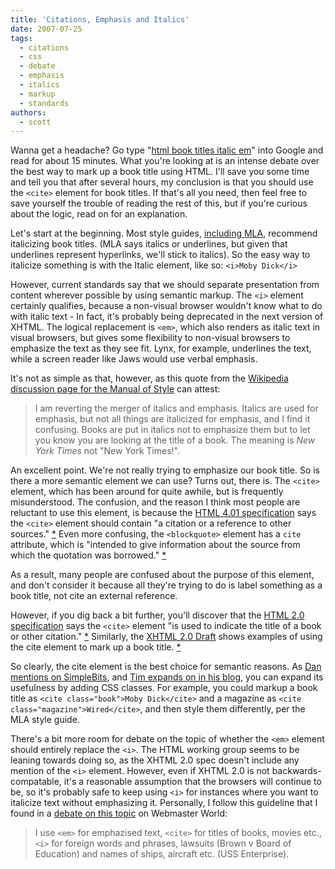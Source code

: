 ```yaml
---
title: 'Citations, Emphasis and Italics'
date: 2007-07-25
tags:
  - citations
  - css
  - debate
  - emphasis
  - italics
  - markup
  - standards
authors:
  - scott
---
```


Wanna get a headache? Go type "[html book titles italic em](http://www.google.com/search?q=html+book+titles+italic+em)" into Google and read for about 15 minutes. What you're looking at is an intense debate over the best way to mark up a book title using HTML. I'll save you some time and tell you that after several hours, my conclusion is that you should use the `<cite>` element for book titles. If that's all you need, then feel free to save yourself the trouble of reading the rest of this, but if you're curious about the logic, read on for an explanation.

Let's start at the beginning. Most style guides, [including MLA](http://www.mla.org/style/style_faq/style_faq2), recommend italicizing book titles. (MLA says italics or underlines, but given that underlines represent hyperlinks, we'll stick to italics). So the easy way to italicize something is with the Italic element, like so: `<i>Moby Dick</i>`

However, current standards say that we should separate presentation from content wherever possible by using semantic markup. The `<i>` element certainly qualifies, because a non-visual browser wouldn't know what to do with italic text - In fact, it's probably being deprecated in the next version of XHTML. The logical replacement is `<em>`, which also renders as italic text in visual browsers, but gives some flexibility to non-visual browsers to emphasize the text as they see fit. Lynx, for example, underlines the text, while a screen reader like Jaws would use verbal emphasis.

It's not as simple as that, however, as this quote from the [Wikipedia discussion page for the Manual of Style](<http://en.wikipedia.org/wiki/Wikipedia_talk:Manual_of_Style_(text_formatting)>) can attest:

> I am reverting the merger of italics and emphasis. Italics are used for emphasis, but not all things are italicized for emphasis, and I find it confusing. Books are put in italics not to emphasize them but to let you know you are looking at the title of a book. The meaning is _New York Times_ not "New York Times!".

An excellent point. We're not really trying to emphasize our book title. So is there a more semantic element we can use? Turns out, there is. The `<cite>` element, which has been around for quite awhile, but is frequently misunderstood. The confusion, and the reason I think most people are reluctant to use this element, is because the [HTML 4.01 specification](http://www.w3.org/TR/html401/cover.html) says the `<cite>` element should contain "a citation or a reference to other sources." [\*](http://www.w3.org/TR/html401/struct/text.html#h-9.2.1) Even more confusing, the `<blockquote>` element has a `cite` attribute, which is "intended to give information about the source from which the quotation was borrowed." [\*](http://www.w3.org/TR/html401/struct/text.html#edef-BLOCKQUOTE)

As a result, many people are confused about the purpose of this element, and don't consider it because all they're trying to do is label something as a book title, not cite an external reference.

However, if you dig back a bit further, you'll discover that the [HTML 2.0 specification](http://www.w3.org/MarkUp/html-spec/html-spec_toc.html) says the `<cite>` element "is used to indicate the title of a book or other citation." [\*](http://www.w3.org/MarkUp/html-spec/html-spec_5.html#SEC5.7.1.1) Similarly, the [XHTML 2.0 Draft](http://www.w3.org/TR/xhtml2/) shows examples of using the cite element to mark up a book title. [\*](http://www.w3.org/TR/xhtml2/mod-text.html#edef_text_cite)

So clearly, the cite element is the best choice for semantic reasons. As [Dan mentions on SimpleBits](http://www.simplebits.com/notebook/2003/09/25/simplequiz_titles_conclusion_sort_of.html), and [Tim expands on in his blog](http://tjameswhite.com/blog/archives/2005/07/semantic-markup-microformats/), you can expand its usefulness by adding CSS classes. For example, you could markup a book title as `<cite class="book">Moby Dick</cite>` and a magazine as `<cite class="magazine">Wired</cite>`, and then style them differently, per the MLA style guide.

There's a bit more room for debate on the topic of whether the `<em>` element should entirely replace the `<i>`. The HTML working group seems to be leaning towards doing so, as the XHTML 2.0 spec doesn't include any mention of the `<i>` element. However, even if XHTML 2.0 is not backwards-compatable, it's a reasonable assumption that the browsers will continue to be, so it's probably safe to keep using `<i>` for instances where you want to italicize text without emphasizing it. Personally, I follow this guideline that I found in a [debate on this topic](http://www.webmasterworld.com/forum21/9344.htm) on Webmaster World:

> I use `<em>` for emphazised text, `<cite>` for titles of books, movies etc., `<i>` for foreign words and phrases, lawsuits (Brown v Board of Education) and names of ships, aircraft etc. (USS Enterprise).

